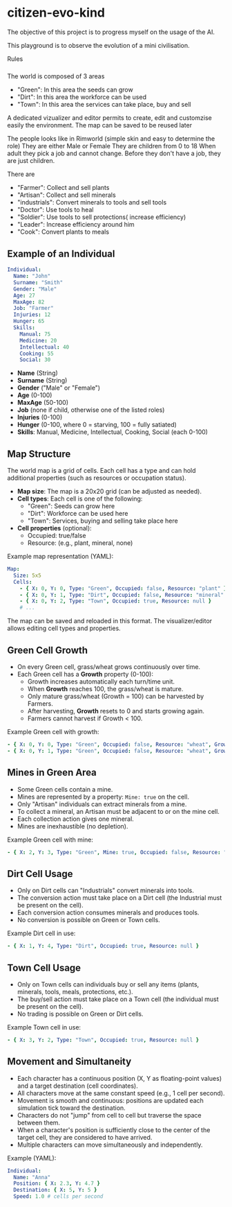# citizen-evo-kind

The objective of this project is to progress myself on the usage of the AI.

This playground is to observe the evolution of a mini civilisation.

Rules
#####

The world is composed of 3 areas
- "Green": In this area the seeds can grow
- "Dirt": In this area the workforce can be used
- "Town": In this area the services can take place, buy and sell

A dedicated vizualizer and editor permits to create, edit and customzise easily the environment.
The map can be saved to be reused later


The people looks like in Rimworld (simple skin and easy to determine the role)
They are either Male or Female
They are children from 0 to 18
When adult they pick a job and cannot change. Before they don't have a job, they are just children.

There are
- "Farmer": Collect and sell plants
- "Artisan": Collect and sell minerals
- "industrials": Convert minerals to tools and sell tools
- "Doctor": Use tools to heal
- "Soldier": Use tools to sell protections( increase efficiency)
- "Leader": Increase efficiency around him
- "Cook": Convert plants to meals

Example of an Individual
-----------------------

```yaml
Individual:
  Name: "John"
  Surname: "Smith"
  Gender: "Male"
  Age: 27
  MaxAge: 82
  Job: "Farmer"
  Injuries: 12
  Hunger: 65
  Skills:
    Manual: 75
    Medicine: 20
    Intellectual: 40
    Cooking: 55
    Social: 30
```

- **Name** (String)
- **Surname** (String)
- **Gender** ("Male" or "Female")
- **Age** (0-100)
- **MaxAge** (50-100)
- **Job** (none if child, otherwise one of the listed roles)
- **Injuries** (0-100)
- **Hunger** (0-100, where 0 = starving, 100 = fully satiated)
- **Skills**: Manual, Medicine, Intellectual, Cooking, Social (each 0-100)

Map Structure
-------------

The world map is a grid of cells. Each cell has a type and can hold additional properties (such as resources or occupation status).

- **Map size**: The map is a 20x20 grid (can be adjusted as needed).
- **Cell types**: Each cell is one of the following:
  - "Green": Seeds can grow here
  - "Dirt": Workforce can be used here
  - "Town": Services, buying and selling take place here
- **Cell properties** (optional):
  - Occupied: true/false
  - Resource: (e.g., plant, mineral, none)

Example map representation (YAML):

```yaml
Map:
  Size: 5x5
  Cells:
    - { X: 0, Y: 0, Type: "Green", Occupied: false, Resource: "plant" }
    - { X: 0, Y: 1, Type: "Dirt", Occupied: false, Resource: "mineral" }
    - { X: 0, Y: 2, Type: "Town", Occupied: true, Resource: null }
    # ...
```

The map can be saved and reloaded in this format. The visualizer/editor allows editing cell types and properties.

Green Cell Growth
-----------------

- On every Green cell, grass/wheat grows continuously over time.
- Each Green cell has a **Growth** property (0-100):
  - Growth increases automatically each turn/time unit.
  - When **Growth** reaches 100, the grass/wheat is mature.
  - Only mature grass/wheat (Growth = 100) can be harvested by Farmers.
  - After harvesting, **Growth** resets to 0 and starts growing again.
  - Farmers cannot harvest if Growth < 100.

Example Green cell with growth:

```yaml
- { X: 0, Y: 0, Type: "Green", Occupied: false, Resource: "wheat", Growth: 75 }
- { X: 0, Y: 1, Type: "Green", Occupied: false, Resource: "wheat", Growth: 100 } # Ready to harvest
```

Mines in Green Area
-------------------

- Some Green cells contain a mine.
- Mines are represented by a property: `Mine: true` on the cell.
- Only "Artisan" individuals can extract minerals from a mine.
- To collect a mineral, an Artisan must be adjacent to or on the mine cell.
- Each collection action gives one mineral.
- Mines are inexhaustible (no depletion).

Example Green cell with mine:

```yaml
- { X: 2, Y: 3, Type: "Green", Mine: true, Occupied: false, Resource: "mineral", Growth: 60 }
```

Dirt Cell Usage
---------------

- Only on Dirt cells can "Industrials" convert minerals into tools.
- The conversion action must take place on a Dirt cell (the Industrial must be present on the cell).
- Each conversion action consumes minerals and produces tools.
- No conversion is possible on Green or Town cells.

Example Dirt cell in use:

```yaml
- { X: 1, Y: 4, Type: "Dirt", Occupied: true, Resource: null }
```

Town Cell Usage
---------------

- Only on Town cells can individuals buy or sell any items (plants, minerals, tools, meals, protections, etc.).
- The buy/sell action must take place on a Town cell (the individual must be present on the cell).
- No trading is possible on Green or Dirt cells.

Example Town cell in use:

```yaml
- { X: 3, Y: 2, Type: "Town", Occupied: true, Resource: null }
```

Movement and Simultaneity
-------------------------

- Each character has a continuous position (X, Y as floating-point values) and a target destination (cell coordinates).
- All characters move at the same constant speed (e.g., 1 cell per second).
- Movement is smooth and continuous: positions are updated each simulation tick toward the destination.
- Characters do not "jump" from cell to cell but traverse the space between them.
- When a character's position is sufficiently close to the center of the target cell, they are considered to have arrived.
- Multiple characters can move simultaneously and independently.

Example (YAML):

```yaml
Individual:
  Name: "Anna"
  Position: { X: 2.3, Y: 4.7 }
  Destination: { X: 5, Y: 5 }
  Speed: 1.0 # cells per second
```
